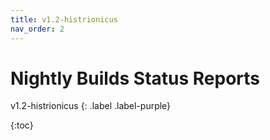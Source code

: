 ```yaml
---
title: v1.2-histrionicus
nav_order: 2
---
```


# Nightly Builds Status Reports
v1.2-histrionicus
{: .label .label-purple}

{:toc}
